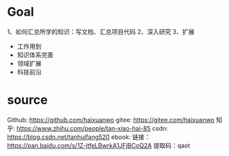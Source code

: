 <!--
 * @Author: Clark
 * @Email: haixuanwoTxh@gmail.com
 * @Date: 2024-02-18 18:05:17
 * @LastEditors: Clark
 * @LastEditTime: 2024-02-19 13:51:27
 * @Description: file content
-->


# Goal

1、如何汇总所学的知识：写文档、汇总项目代码
2、深入研究
3、扩展
- 工作用到
- 知识体系完善
- 领域扩展
- 科技前沿


# source
Github: https://github.com/haixuanwo
gitee: https://gitee.com/haixuanwo
知乎: https://www.zhihu.com/people/tan-xiao-hai-85
csdn: https://blog.csdn.net/tanhuifang520
ebook: 链接：https://pan.baidu.com/s/1Z-jtfeLBwrkA1JFjBCoQ2A 提取码：qaot
